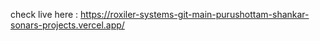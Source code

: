  check live here : https://roxiler-systems-git-main-purushottam-shankar-sonars-projects.vercel.app/
